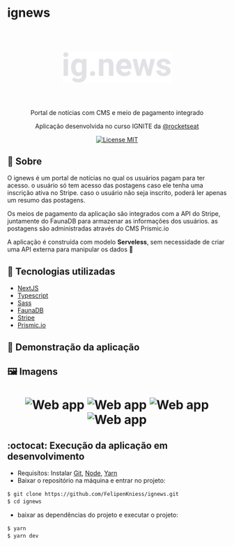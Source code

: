 # ignews

<h1 align="center">
<br>
  <img src="./public/images/logo.svg" alt="Ignews" width="250">
<br>
<br>
</h1>

<p align="center">Portal de notícias com CMS e meio de pagamento integrado</p> 
 <p align="center">Aplicação desenvolvida no curso IGNITE da <a href="https://www.rocketseat.com.br/">@rocketseat</a> </p>

<p align="center">
  <a href="https://github.com/FelipenKniess/ignews/blob/main/LICENSE">
    <img src="https://img.shields.io/badge/License-MIT-blue.svg" alt="License MIT">
  </a>  
</p>

## 🎯 Sobre

<p>O ignews é um portal de notícias no qual os usuários pagam para ter acesso. o usuário só tem acesso das postagens caso ele tenha uma inscrição ativa no Stripe. 
  caso o usuário não seja inscrito, poderá ler apenas um resumo das postagens.
</p>
<p>
  Os meios de pagamento da aplicação são integrados com a API do Stripe, juntamente do FaunaDB para armazenar as informações dos usuários. as postagens são administradas através do CMS Prismic.io 
 </p>
 <p>A aplicação é construída com modelo <strong>Serveless</strong>, sem necessidade de criar uma API externa para manipular os dados 🚀</p>

## 🚀 Tecnologias utilizadas
- [NextJS](https://nextjs.org/)
- [Typescript](https://www.typescriptlang.org/)
- [Sass](https://sass-lang.com/)
- [FaunaDB](https://fauna.com/)
- [Stripe](https://stripe.com/docs/payments)
- [Prismic.io](https://prismic.io/)


## :eyes: Demonstração da aplicação
## :framed_picture: Imagens ##

<h1 align="center">
    <img alt = "Web app" src = "./.github/image-01.png" width = "500px" />
    <img alt = "Web app" src = "./.github/image-02.png" width = "500px" />
    <img alt = "Web app" src = "./.github/image-03.png" width = "500px" />
    <img alt = "Web app" src = "./.github/image-04.png" width = "500px" />
</h1>


## :octocat: Execução da aplicação em desenvolvimento
- Requisítos: Instalar [Git](https://git-scm.com/), [Node](https://nodejs.org/en/), [Yarn](https://yarnpkg.com/)
- Baixar o repositório na máquina e entrar no projeto:
```bash
$ git clone https://github.com/FelipenKniess/ignews.git
$ cd ignews
```
- baixar as dependências do projeto e executar o projeto:
```bash
$ yarn
$ yarn dev
